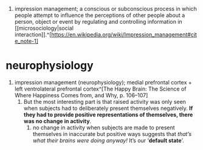 1. impression management; a conscious or subconscious process in which people attempt to influence the perceptions of other people about a person, object or event by regulating and controlling information in [[microsociology|social interaction]].^[https://en.wikipedia.org/wiki/Impression_management#cite_note-1]

# neurophysiology
1. impression management (neurophysiology); medial prefrontal cortex + left ventrolateral prefrontal cortex^[The Happy Brain: The Science of Where Happiness Comes from, and Why, p. 106–107]
	1. But the most interesting part is that raised activity was only seen when subjects had to deliberately present themselves negatively. **If they had to provide positive representations of themselves, there was no change in activity**.
		1. no change in activity when subjects are made to present themselves in inaccurate but positive ways suggests that _that’s what their brains were doing anyway!_ It’s our ‘**default state**’.